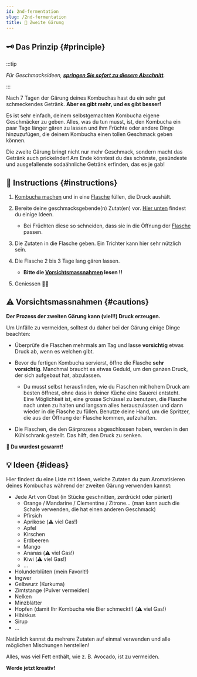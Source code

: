 ```yaml
---
id: 2nd-fermentation
slug: /2nd-fermentation
title: 🍾 Zweite Gärung
---
```


## 🗝 Das Prinzip {#principle}

:::tip

_Für Geschmacksideen, **[springen Sie sofort zu diesem Abschnitt](/2nd-fermentation#ideas)**._

:::

Nach 7 Tagen der Gärung deines Kombuchas hast du ein sehr gut schmeckendes Getränk. **Aber es gibt
mehr, und es gibt besser!**

Es ist sehr einfach, deinem selbstgemachten Kombucha eigene Geschmäcker zu geben. Alles, was du tun
musst, ist, den Kombucha ein paar Tage länger gären zu lassen und ihm Früchte oder andere Dinge
hinzuzufügen, die deinem Kombucha einen tollen Geschmack geben können.

Die zweite Gärung bringt nicht nur mehr Geschmack, sondern macht das Getränk auch prickelnder! Am
Ende könntest du das schönste, gesündeste und ausgefallenste sodaähnliche Getränk erfinden, das es
je gab!

## 📖 Instructions {#instructions}

1. [Kombucha machen](/#simple-recipe) und in eine [Flasche](/equipment#bottles) füllen, die Druck
   aushält.
2. Bereite deine geschmacksgebende(n) Zutat(en) vor. [Hier unten](/2nd-fermentation#ideas) findest
   du einige Ideen.

    - Bei Früchten diese so schneiden, dass sie in die Öffnung der [Flasche](/equipment#bottles)
      passen.

3. Die Zutaten in die Flasche geben. Ein Trichter kann hier sehr nützlich sein.

4. Die Flasche 2 bis 3 Tage lang gären lassen.

    - **Bitte die [Vorsichtsmassnahmen](/2nd-fermentation#cautions) lesen ‼️**

5. Geniessen 🍾🍺

## ⚠️ Vorsichtsmassnahmen {#cautions}

**Der Prozess der zweiten Gärung kann (viel‼️) Druck erzeugen.**

Um Unfälle zu vermeiden, solltest du daher bei der Gärung einige Dinge beachten:

-   Überprüfe die Flaschen mehrmals am Tag und lasse **vorsichtig** etwas Druck ab, wenn es welchen
    gibt.

-   Bevor du fertigen Kombucha servierst, öffne die Flasche **sehr vorsichtig**. Manchmal braucht es
    etwas Geduld, um den ganzen Druck, der sich aufgebaut hat, abzulassen.

    -   Du musst selbst herausfinden, wie du Flaschen mit hohem Druck am besten öffnest, ohne dass
        in deiner Küche eine Sauerei entsteht. Eine Möglichkeit ist, eine grosse Schüssel zu
        benutzen, die Flasche nach unten zu halten und langsam alles herauszulassen und dann wieder
        in die Flasche zu füllen. Benutze deine Hand, um die Spritzer, die aus der Öffnung der
        Flasche kommen, aufzuhalten.

-   Die Flaschen, die den Gärprozess abgeschlossen haben, werden in den Kühlschrank gestellt. Das
    hilft, den Druck zu senken.

**🍾 Du wurdest gewarnt!**

## 💡 Ideen {#ideas}

Hier findest du eine Liste mit Ideen, welche Zutaten du zum Aromatisieren deines Kombuchas während
der zweiten Gärung verwenden kannst:

-   Jede Art von Obst (in Stücke geschnitten, zerdrückt oder püriert)
    -   Orange / Mandarine / Clementine / Zitrone... (man kann auch die Schale verwenden, die hat
        einen anderen Geschmack)
    -   Pfirsich
    -   Aprikose (⚠️ viel Gas!)
    -   Apfel
    -   Kirschen
    -   Erdbeeren
    -   Mango
    -   Ananas (⚠️ viel Gas!)
    -   Kiwi (⚠️ viel Gas!)
    -   ...
-   Holunderblüten (mein Favorit!)
-   Ingwer
-   Gelbwurz (Kurkuma)
-   Zimtstange (Pulver vermeiden)
-   Nelken
-   Minzblätter
-   Hopfen (damit Ihr Kombucha wie Bier schmeckt!) (⚠️ viel Gas!)
-   Hibiskus
-   Sirup
-   ...

Natürlich kannst du mehrere Zutaten auf einmal verwenden und alle möglichen Mischungen herstellen!

Alles, was viel Fett enthält, wie z. B. Avocado, ist zu vermeiden.

**Werde jetzt kreativ!**
